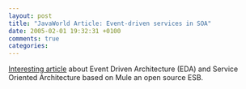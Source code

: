 ```yaml
---
layout: post
title: "JavaWorld Article: Event-driven services in SOA"
date: 2005-02-01 19:32:31 +0100
comments: true
categories:
---
```

[Interesting article](http://www.javaworld.com/javaworld/jw-01-2005/jw-0131-soa_p.html) about Event Driven Architecture (EDA) and Service Oriented Architecture based on Mule an open source ESB.
